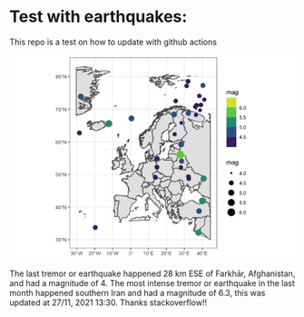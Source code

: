 <!-- README.md is generated from README.Rmd. Please edit that file -->

Test with earthquakes:
======================

This repo is a test on how to update with github actions

![](man/figures/README-unnamed-chunk-2-1.png)

The last tremor or earthquake happened 28 km ESE of Farkhār,
Afghanistan, and had a magnitude of 4. The most intense tremor or
earthquake in the last month happened southern Iran and had a magnitude
of 6.3, this was updated at 27/11, 2021 13:30. Thanks stackoverflow!!
